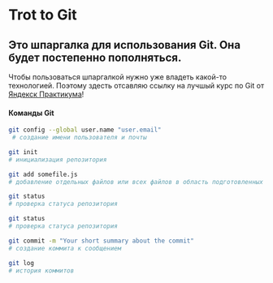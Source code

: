 # Trot to Git

## Это шпаргалка для использования Git. Она  будет постепенно пополняться. 

Чтобы пользоваться шпаргалкой нужно уже владеть какой-то технологией. Поэтому здесть отсавляю ссылку на лучшый курс по Git от [Яндекск Практикума](https://practicum.yandex.ru/profile/git-basics/ "Лучший курс по Git")! 

#### Команды Git

```bash
git config --global user.name "user.email"
 # создание имени пользователя и почты
 ```

```bash
git init
# инициализация репозитория
```

```bash
git add somefile.js
# добавление отдельных файлов или всех файлов в область подготовленных файлов
```

```bash
git status
# проверка статуса репозитория
```

```bash
git status
# проверка статуса репозитория
```

```bash
git commit -m "Your short summary about the commit"
# создание коммита к сообщением
```

```bash
git log
# история коммитов
```
